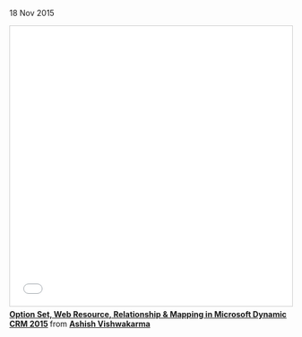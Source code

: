 18 Nov 2015

<iframe src="//www.slideshare.net/slideshow/embed_code/key/ASazbgHFW3K3Hd" width="100%" height="500" frameborder="0" marginwidth="0" marginheight="0" scrolling="no" style="border:1px solid #CCC; border-width:1px; margin-bottom:5px; max-width: 100%;" allowfullscreen> </iframe> <div style="margin-bottom:5px"> <strong> <a href="//www.slideshare.net/AshishVishwakarma13/option-set-web-resource-relationship-mapping-in-microsoft-dynamic-crm-2015" title="Option Set, Web Resource, Relationship &amp; Mapping in Microsoft Dynamic CRM 2015" target="_blank">Option Set, Web Resource, Relationship &amp; Mapping in Microsoft Dynamic CRM 2015</a> </strong> from <strong><a href="https://www.slideshare.net/AshishVishwakarma13" target="_blank">Ashish Vishwakarma</a></strong> </div>